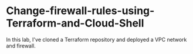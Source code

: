 # Change-firewall-rules-using-Terraform-and-Cloud-Shell
In this lab, I've  cloned a Terraform repository and deployed a VPC network and firewall.
